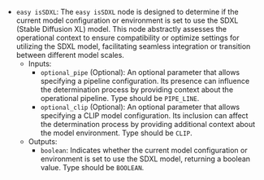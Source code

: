 - `easy isSDXL`: The `easy isSDXL` node is designed to determine if the current model configuration or environment is set to use the SDXL (Stable Diffusion XL) model. This node abstractly assesses the operational context to ensure compatibility or optimize settings for utilizing the SDXL model, facilitating seamless integration or transition between different model scales.
    - Inputs:
        - `optional_pipe` (Optional): An optional parameter that allows specifying a pipeline configuration. Its presence can influence the determination process by providing context about the operational pipeline. Type should be `PIPE_LINE`.
        - `optional_clip` (Optional): An optional parameter that allows specifying a CLIP model configuration. Its inclusion can affect the determination process by providing additional context about the model environment. Type should be `CLIP`.
    - Outputs:
        - `boolean`: Indicates whether the current model configuration or environment is set to use the SDXL model, returning a boolean value. Type should be `BOOLEAN`.
